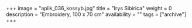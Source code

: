 +++
image = "aplik_036_kossyb.jpg"
title = "Irys Sibirica"
weight = 0
description = "Embroidery, 100 x 70 cm"
availability = ""
tags = ["archive"]
+++
